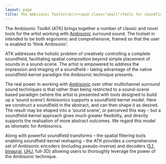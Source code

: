 ```yaml
---
layout: page
title: The Ambisonic Toolkit<br/><span class="small">Tools for soundfield-kernel composition</span>
---
```


<p class="lead">The Ambisonic Toolkit (ATK) brings together a number of classic and novel tools for the artist working with <a href="https://en.wikipedia.org/wiki/Ambisonics" target="_blank">Ambisonic</a> surround sound. The toolset in intended to be both ergonomic and comprehensive, framed so that the user is enabled to ‘think Ambisonic’.</p>

<p class="lead">ATK addresses the holistic problem of creatively controlling a complete soundfield, facilitating spatial composition beyond simple placement of sounds in a sound-scene. The artist is empowered to address the impression and imaging of a soundfield &ndash; taking advantage of the native soundfield-kernel paradigm the Ambisonic technique presents.</p>

<p class="lead">The real power in working with <a href="https://en.wikipedia.org/wiki/Ambisonics" target="_blank">Ambisonic</a> over other multichannel surround sound techniques is that rather than being restricted to a sound-scene based paradigm (where the artist is presented with tools designed to build up a ‘sound scene’) Ambisonics supports a soundfield-kernel model. Here we construct a soundfield in the abstract, and can then shape it as desired. The result may be shaped into a ‘sound scene’, or perceived this way &ndash; but a soundfield-kernel approach gives much greater flexibility, and directly supports the realisation of more abstract outcomes. We regard this model as idiomatic for Ambisonics.</p>

<p class="lead">Along with powerful soundfield transforms &ndash; the spatial filtering tools enabling soundfield-kernel reshaping &ndash; the ATK provides a comprehensive set of Ambisonic encoders (including pseudo-inverse) and decoders (<a href="http://en.wikipedia.org/wiki/5.1" target="_blank">5.1</a>, <a href="http://en.wikipedia.org/wiki/Binaural_recording" target="_blank">binaural</a>, <a href="http://en.wikipedia.org/wiki/UHJ_format" target="_blank">UHJ</a>, full-3D) allowing users to thoroughly leverage the power of the Ambisonic technique.</p>  
